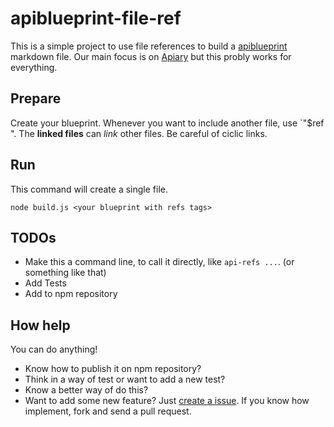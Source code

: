 # apiblueprint-file-ref
This is a simple project to use file references to build a [apiblueprint](https://apiblueprint.org/) markdown file.
Our main focus is on [Apiary](apiary.io) but this probly works for everything.

## Prepare
Create your blueprint.
Whenever you want to include another file, use `"$ref <filename>".
The **linked files** can *link* other files.
Be careful of ciclic links.

## Run
This command will create a single file.

    node build.js <your blueprint with refs tags>


## TODOs
* Make this a command line, to call it directly, like `api-refs ...`. (or something like that)
* Add Tests
* Add to npm repository

## How help
You can do anything!
* Know how to publish it on npm repository?
* Think in a way of test or want to add a new test?
* Know a better way of do this?
* Want to add some new feature?
Just [create a issue](https://github.com/Dlimaun/apiblueprint-fileref/issues/new).
If you know how implement, fork and send a pull request.
